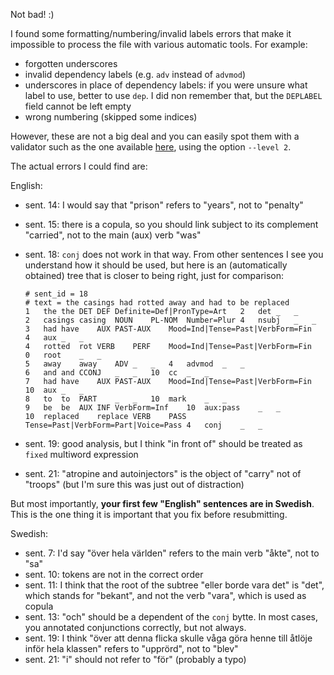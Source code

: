 Not bad! :)

I found some formatting/numbering/invalid labels errors that make it impossible to process the file with various automatic tools. For example:

- forgotten underscores
- invalid dependency labels (e.g. `adv` instead of `advmod`)
- underscores in place of dependency labels: if you were unsure what label to use, better to use `dep`. I did non remember that, but the `DEPLABEL` field cannot be left empty
- wrong numbering (skipped some indices)

However, these are not a big deal and you can easily spot them with a validator such as the one available [here](https://github.com/UniversalDependencies/tools), using the option `--level 2`.

The actual errors I could find are: 

English: 

- sent. 14: I would say that "prison" refers to "years", not to "penalty"
- sent. 15: there is a copula, so you should link subject to its complement "carried", not to the main (aux) verb "was"
- sent. 18: `conj` does not work in that way. From other sentences I see you understand how it should be used, but here is an (automatically obtained) tree that is closer to being right, just for comparison: 

    ```conllu
    # sent_id = 18
    # text = the casings had rotted away and had to be replaced
    1	the	the	DET	DEF	Definite=Def|PronType=Art	2	det	_	_
    2	casings	casing	NOUN	PL-NOM	Number=Plur	4	nsubj	_	_
    3	had	have	AUX	PAST-AUX	Mood=Ind|Tense=Past|VerbForm=Fin	4	aux	_	_
    4	rotted	rot	VERB	PERF	Mood=Ind|Tense=Past|VerbForm=Fin	0	root	_	_
    5	away	away	ADV	_	_	4	advmod	_	_
    6	and	and	CCONJ	_	_	10	cc	_	_
    7	had	have	AUX	PAST-AUX	Mood=Ind|Tense=Past|VerbForm=Fin	10	aux	_	_
    8	to	to	PART	_	_	10	mark	_	_
    9	be	be	AUX	INF	VerbForm=Inf	10	aux:pass	_	_
    10	replaced	replace	VERB	PASS	Tense=Past|VerbForm=Part|Voice=Pass	4	conj	_	_
    ```

- sent. 19: good analysis, but I think "in front of" should be treated as `fixed` multiword expression
- sent. 21: "atropine and autoinjectors" is the object of "carry" not of "troops" (but I'm sure this was just out of distraction)

But most importantly, __your first few "English" sentences are in Swedish__. This is the one thing it is important that you fix before resubmitting.

Swedish:
- sent. 7: I'd say "över hela världen" refers to the main verb "åkte", not to "sa"
- sent. 10: tokens are not in the correct order
- sent. 11: I think that the root of the subtree "eller borde vara det" is "det", which stands for "bekant", and not the verb "vara", which is used as copula
- sent. 13: "och" should be a dependent of the `conj` bytte. In most cases, you annotated conjunctions correctly, but not always.
- sent. 19: I think "över att denna flicka skulle våga göra henne till åtlöje inför hela klassen" refers to "upprörd", not to "blev"
- sent. 21: "i" should not refer to "för" (probably a typo)
